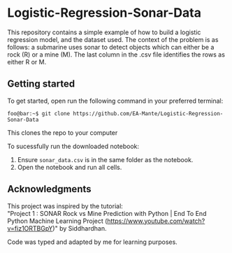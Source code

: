 # Logistic-Regression-Sonar-Data
This repository contains a simple example of how to build a logistic regression model, and the dataset used. The context of the problem is as follows: a submarine uses sonar to detect objects which can either be a rock (R) or a mine (M). The last column in the .csv file identifies the rows as either R or M.

## Getting started

To get started, open run the following command in your preferred terminal:

```console
foo@bar:~$ git clone https://github.com/EA-Mante/Logistic-Regression-Sonar-Data
```

This clones the repo to your computer

To sucessfully run the downloaded notebook:

1. Ensure `sonar_data.csv` is in the same folder as the notebook.
2. Open the notebook and run all cells.

## Acknowledgments

This project was inspired by the tutorial:  
"Project 1 : SONAR Rock vs Mine Prediction with Python | End To End Python Machine Learning Project (https://www.youtube.com/watch?v=fiz1ORTBGpY)" by Siddhardhan.

Code was typed and adapted by me for learning purposes.
